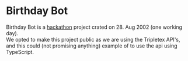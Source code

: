 # Birthday Bot
Birthday Bot is a [hackathon](https://en.wikipedia.org/wiki/Hackathon) project crated on 28. Aug 2002 (one working day).  
We opted to make this project public as we are using the Tripletex API's, and this could (not promising anything)
example of to use the api using TypeScript.

